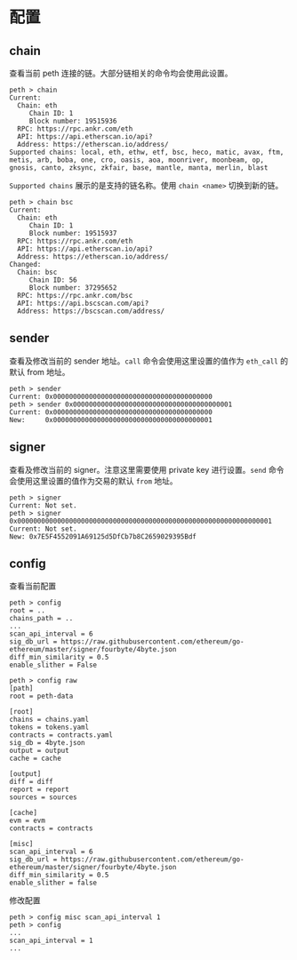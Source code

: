 # 配置

## chain

查看当前 peth 连接的链。大部分链相关的命令均会使用此设置。
```
peth > chain
Current:
  Chain: eth
     Chain ID: 1
     Block number: 19515936
  RPC: https://rpc.ankr.com/eth
  API: https://api.etherscan.io/api?
  Address: https://etherscan.io/address/
Supported chains: local, eth, ethw, etf, bsc, heco, matic, avax, ftm, metis, arb, boba, one, cro, oasis, aoa, moonriver, moonbeam, op, gnosis, canto, zksync, zkfair, base, mantle, manta, merlin, blast
```

`Supported chains` 展示的是支持的链名称。使用 `chain <name>` 切换到新的链。
```
peth > chain bsc
Current:
  Chain: eth
     Chain ID: 1
     Block number: 19515937
  RPC: https://rpc.ankr.com/eth
  API: https://api.etherscan.io/api?
  Address: https://etherscan.io/address/
Changed:
  Chain: bsc
     Chain ID: 56
     Block number: 37295652
  RPC: https://rpc.ankr.com/bsc
  API: https://api.bscscan.com/api?
  Address: https://bscscan.com/address/
```

## sender

查看及修改当前的 sender 地址。`call` 命令会使用这里设置的值作为 `eth_call` 的默认 from 地址。
```
peth > sender
Current: 0x0000000000000000000000000000000000000000
peth > sender 0x0000000000000000000000000000000000000001
Current: 0x0000000000000000000000000000000000000000
New:     0x0000000000000000000000000000000000000001
```

## signer 

查看及修改当前的 signer。注意这里需要使用 private key 进行设置。`send` 命令会使用这里设置的值作为交易的默认 `from` 地址。

```
peth > signer
Current: Not set.
peth > signer 0x0000000000000000000000000000000000000000000000000000000000000001
Current: Not set.
New: 0x7E5F4552091A69125d5DfCb7b8C2659029395Bdf
```

## config

查看当前配置
```
peth > config
root = ..
chains_path = ..
...
scan_api_interval = 6
sig_db_url = https://raw.githubusercontent.com/ethereum/go-ethereum/master/signer/fourbyte/4byte.json
diff_min_similarity = 0.5
enable_slither = False

peth > config raw
[path]
root = peth-data

[root]
chains = chains.yaml
tokens = tokens.yaml
contracts = contracts.yaml
sig_db = 4byte.json
output = output
cache = cache

[output]
diff = diff
report = report
sources = sources

[cache]
evm = evm
contracts = contracts

[misc]
scan_api_interval = 6
sig_db_url = https://raw.githubusercontent.com/ethereum/go-ethereum/master/signer/fourbyte/4byte.json
diff_min_similarity = 0.5
enable_slither = false
```

修改配置

```
peth > config misc scan_api_interval 1
peth > config
...
scan_api_interval = 1
...
```